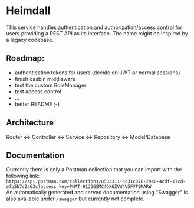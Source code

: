 # Heimdall

This service handles authentication and authorization/access control for users providing a REST API as its interface. The name might be inspired by a legacy codebase.

## Roadmap:

- authentication tokens for users (decide on JWT or normal sessions)
- finish casbin middleware
- test the custom RoleManager
- test access control
- ...
- better README ;-)

## Architecture

Router <-> Controller <-> Service <-> Repository <-> Model/Database

## Documentation

Currently there is only a Postman collection that you can import with the following link:  
`https://api.postman.com/collections/8583311-cc31c376-2940-4cdf-17cd-efb5b7c2a63c?access_key=PMAT-01J3G5MC4DX6ZVW4V5FVP9MARW`  
An automatically generated and served documentation using "Swagger" is also available under `/swagger` but currently not complete.
